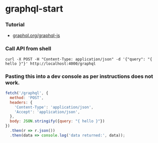 # graphql-start

### Tutorial
* [graphql.org/graphql-js](https://graphql.org/graphql-js/)

### Call API from shell
```shell script
curl -X POST -H "Content-Type: application/json" -d '{"query": "{ hello }"}' http://localhost:4000/graphql
```

### Pasting this into a dev console as per instructions does not work.
```javascript
fetch('/graphql', {
  method: 'POST',
  headers: {
    'Content-Type': 'application/json',
    'Accept': 'application/json',
  },
  body: JSON.stringify({query: "{ hello }"})
})
  .then(r => r.json())
  .then(data => console.log('data returned:', data));
```

